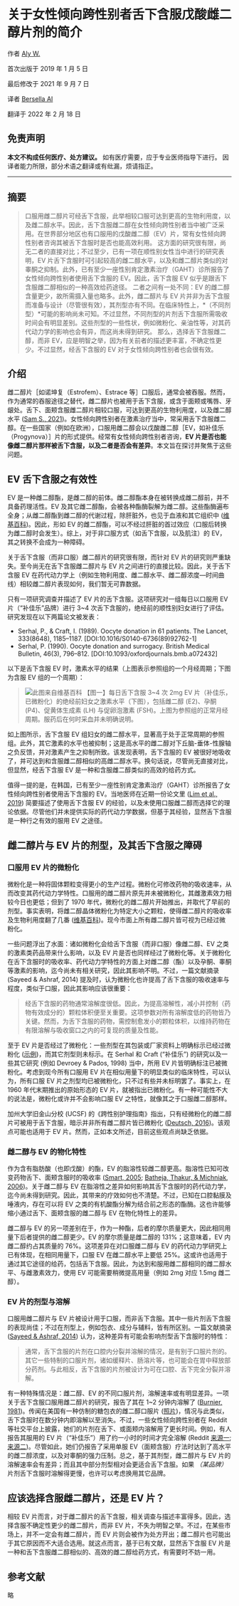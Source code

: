 # 关于女性倾向跨性别者舌下含服戊酸雌二醇片剂的简介

作者 [Aly W.](https://transfemscience.org/articles-by-author/aly-w/)

首次出版于 2019 年 1 月 5 日

最后修改于 2021 年 9 月 7 日

译者 [Bersella AI](https://bersella-ai.cc)

翻译于 2022 年 2 月 18 日

## 免责声明

**本文不构成任何医疗、处方建议。** 如有医疗需要，应于专业医师指导下进行。
因译者能力所限，部分术语之翻译或有纰漏，烦请指正。

---

## 摘要

> 口服用雌二醇片可经舌下含服，此举相较口服可达到更高的生物利用度，以及雌二醇水平。因此，舌下含服雌二醇在女性倾向跨性别者当中被广泛采用。在世界部分地区也有口服用的戊酸雌二醇（EV）片，常有女性倾向跨性别者咨询其被舌下含服时是否也能高效利用。
> 这方面的研究很有限，尚无二者的直接对比；不过至少，已有一项在顺性别女性当中进行的研究表明，EV 片舌下含服时可引起较高的雌二醇水平，以及和雌二醇片类似的对睾酮之抑制。此外，已有至少一座性别肯定激素治疗（GAHT）诊所报告了女性倾向跨性别者使用舌下含服的 EV。因此，舌下含服 EV 似乎是跟舌下含服雌二醇相似的一种高效给药途径。
> 二者之间有一处不同：EV 的雌二醇含量更少，故所需摄入量也略多。此外，雌二醇片与 EV 片并非为舌下含服而准备与设计（尽管很有效），其剂型亦有不同。在临床特性上，*（不同剂型）*可能的影响尚未可知。不过显然，不同剂型的片剂舌下含服所需吸收时间会有明显差别。这些剂型的一些性状，例如微粉化、亲油性等，对其药代动力学的影响也会有异，而这尚未得到研究。
> 那么，选择舌下含服雌二醇，而非 EV，应是明智之举，因为有关前者的描述更丰富，不确定性更少。不过显然，经舌下含服的 EV 对于女性倾向跨性别者也会很有效。

## 介绍

雌二醇片［如诺坤复（Estrofem）、Estrace 等］口服后，通常会被吞服。然而，作为通常的吞服途径之替代，雌二醇片也被用于舌下含服，或含于面颊或嘴唇、牙龈处。舌下、面颊含服雌二醇片相较口服，可达到更高的生物利用度，以及雌二醇水平 ([Sam S., 2021](https://transfemscience.org/articles/sublingual-e2-transfem/))。女性倾向跨性别者在激素治疗当中，常采用舌下含服雌二醇。在一些国家（例如在欧洲），口服用雌二醇会以戊酸雌二醇［EV，如补佳乐（Progynova）］片的形式提供。经常有女性倾向跨性别者咨询，**EV 片是否也能像雌二醇片那样被舌下含服，以及二者是否会有差异**。本文旨在探讨并聚焦于这些问题。

## EV 舌下含服之有效性

EV 是一种雌二醇酯，是雌二醇的前体。雌二醇酯本身在被转换成雌二醇前，并不具备药理活性。EV 及其它雌二醇酯，会被各种酯酶裂解为雌二醇。这些酯酶遍布全身；从雌二醇酯到雌二醇的代谢过程，除肝脏外，也见于血液和其它组织中 ([维基百科](https://en.wikipedia.org/wiki/Estradiol_valerate#Pharmacokinetics))。因此，形如 EV 的雌二醇酯，可以不经过肝脏的首过效应（口服后转换为雌二醇时会发生）。综上，对于非口服方式（如舌下含服，以及肌注）的 EV，其之转换不会成为一种障碍。

关于舌下含服（而非口服）雌二醇片的研究很有限，而针对 EV 片的研究则严重缺失。至今尚无在舌下含服雌二醇片与 EV 片之间进行的直接比较。因此，关于舌下含服 EV 在药代动力学上（例如生物利用度、雌二醇水平、雌二醇浓度—时间曲线）相较雌二醇片表现如何，我们暂无可靠数据。

只有一项研究调查并描述了 EV 片的舌下含服。这项研究对一组每日以口服用 EV 片（“补佳乐”品牌）进行 3\~4 次舌下含服的，绝经前的顺性别妇女进行了评估。研究发现在以下两篇论文被发表：

- Serhal, P., & Craft, I. (1989). Oocyte donation in 61 patients. The Lancet, 333(8648), 1185–1187. [DOI:10.1016/S0140-6736(89)92762-1]
- Serhal, P. (1990). Oocyte donation and surrogacy. British Medical Bulletin, 46(3), 796–812. [DOI:10.1093/oxfordjournals.bmb.a072432]

以下是舌下含服 EV 时，激素水平的结果（上图表示参照组的一个月经周期；下图为含服 EV 组的一个周期）：

> ![此图来自维基百科](https://upload.wikimedia.org/wikipedia/commons/0/0c/Hormone_levels_with_oral_estradiol_valerate_tablets_%28Progynova%29_taken_sublingually_in_premenopausal_women.png)
> 【图一】每日舌下含服 3\~4 次 2mg EV 片（补佳乐，已微粉化）的绝经前妇女之激素水平（下图），包括雌二醇 (E2)、孕酮 (P4)、促黄体生成素 (LH) 与促卵泡激素 (FSH)。上图为参照组的正常月经周期。服药后在何时采血并未明确说明。

如上图所示，舌下含服 EV 组妇女的雌二醇水平，显著高于处于正常周期的参照组。此外，其它激素的水平也被抑制；这是高水平的雌二醇对下丘脑-垂体-性腺轴之负反馈，并对激素产生之抑制所致。该发现表明，舌下含服的 EV 被很好地吸收了，并可达到和含服雌二醇相似的高雌二醇水平。换句话说，尽管尚无直接对比，但显然，经舌下含服 EV 是一种和含服雌二醇类似的高效的给药方式。

值得一提的是，在韩国，已有至少一座性别肯定激素治疗（GAHT）诊所报告了女性倾向跨性别者使用舌下含服的 EV。当地医师在近期一份论文里 ([Lim et al., 2019](https://doi.org/10.5468/ogs.2019.62.1.46)) 简要描述了使用舌下含服 EV 的经验，以及未使用口服雌二醇而选择它的理论依据。尽管他们并未提供实际的药代动力学数据，但基于其经验，显然舌下含服是一种行之有效的服用 EV 之途径。

## 雌二醇片与 EV 片的剂型，及其舌下含服之障碍

### 口服用 EV 片的微粉化

微粉化是一种将固体颗粒变得更小的生产过程。微粉化可修改药物的吸收速率，从而改变其药代动力学特性。口服用的雌二醇片原先并未被微粉化，其雌激素效力相较今日也更低；但到了 1970 年代，微粉化的雌二醇片开始推出，并取代了早前的剂型。事实表明，将雌二醇晶体微粉化为特定大小之颗粒，使得雌二醇片的吸收率及生物利用度翻了几番 ([维基百科](https://en.wikipedia.org/wiki/Pharmacokinetics_of_estradiol#Absorption_and_bioavailability))。现今市面上所有雌二醇片皆可视为已经过微粉化。

一些问题浮出了水面：诸如微粉化会给舌下含服（而非口服）像雌二醇、EV 之类的激素类药品带来什么影响，以及 EV 片是否也同样经过了微粉化等。关于微粉化在舌下含服时的吸收率、药代动力学特性的方面上对雌二醇（酯）以及孕酮、睾酮等激素的影响，迄今尚未有相关研究，因此其影响不明。不过，一篇文献摘录 (Sayeed & Ashraf, 2014) 提及时，认为微粉化也许提高了舌下含服的吸收速率与程度，类似于口服，因此其影响应该很重要：

> 经舌下含服的药物通常溶解度很低。因此，为提高溶解性，减小并控制（药物有效成分的）颗粒体积便至关重要。这项参数对所有溶解度低的药物皆乃关键。然而，为舌下含服的药物，需控制愈发小的颗粒体积，以维持药物在有限溶解与吸收窗口之内的可复现的质量及性能。

至于 EV 片是否经过了微粉化：一些剂型在其包装或厂家资料上明确标示已经过微粉化 ([示例](https://imgur.com/a/onfp0yO))，而其它剂型则未标示。在 Serhal 和 Craft (“补佳乐”) 的研究以及一些其它研究 (例如 Devroey & Pados, 1998) 当中，所用 EV 片皆明确标注已被微粉化。考虑到现今所有口服用 EV 片在相似用量下的明显类似的临床特性，可以认为，所有口服 EV 片之剂型均已被微粉化，只不过有些并未标明罢了。事实上，在 1960 年代末期推出的原始形态的 EV 片，就被指出已微粉化。有一种可能性不大的说法是，微粉化或许并不会影响口服 EV 之特性，就像其之于口服雌二醇那样。

加州大学旧金山分校 (UCSF) 的《跨性别护理指南》指出，只有经微粉化的雌二醇片可被用于舌下含服，暗示并非所有雌二醇片皆已微粉化 ([Deutsch, 2016](https://transcare.ucsf.edu/sites/transcare.ucsf.edu/files/Transgender-PGACG-6-17-16.pdf#page=26))。该观点可能也适用于 EV 片。然而，正如本文所述，目前这些观点尚缺乏依据。

### 雌二醇与 EV 的物化特性

作为含有脂肪酸（也即戊酸）的酯，EV 的脂溶性较雌二醇更高。脂溶性已知可改变药物舌下、面颊含服时的吸收率 ([Smart, 2005](https://doi.org/10.1517/17425247.2.3.507); [Batheja, Thakur, & Michniak, 2006](https://doi.org/10.1201/9781420004816-17))。关于雌二醇与 EV 在脂溶性之差异如何影响其舌下含服时的药代动力学，迄今尚未得到研究。因此，其带来的疗效如何也不清楚。不过，已知在口腔黏膜及唾液内，存在可以将 EV 之类的有机酸酯分解为结合前之形态的酯酶。这也许能够缩小通过舌下、面颊含服的雌二醇与 EV 在物化特性上的差异。

雌二醇与 EV 的另一项差别在于，作为一种酯，后者的摩尔质量更大，因此相同用量下后者提供的雌二醇更少。EV 的摩尔质量是雌二醇的 131%；这意味着，EV 内雌二醇约占其质量的 76%。这项差异在对口服雌二醇与 EV 的药代动力学研究上已有体现，在相同用量下，口服 EV 在雌二醇水平上要低 25%。这或许也适用于通过其它途径的给药，包括舌下含服。因此，为达到和服用雌二醇相同的雌二醇水平、与雌激素效力，使用 EV 可能需要稍微提高用量（例如 2mg 对应 1.5mg 雌二醇）。

### EV 片的剂型与溶解

口服用雌二醇片与 EV 片被设计用于口服，而非舌下含服。其中一些片剂舌下含服的表现尚佳；不过在剂型上，例如包衣、成分与辅料，皆有所区别。一篇文献摘录 ([Sayeed & Ashraf, 2014](https://web.archive.org/web/20201111205841/https://www.pharmtech.com/view/considerations-developing-sublingual-tablets-overview)) 认为，这种差异有可能会影响剂型舌下含服时的特性：

> 通常，舌下含服的片剂在口腔内分裂并溶解的情况，是有别于口服片剂的。其它一些特制的口服片剂，诸如缓释片、肠溶片等，也可能会在胃中释放部分药剂。与此相反，舌下含服的片剂被设计为可在口腔、舌下完全分裂并溶解。

有一种特殊情况是：雌二醇、EV 的不同口服片剂，溶解速率或有明显差异。一项关于舌下含服口服用雌二醇片的研究，报告了其在 1\~2 分钟内溶解了 ([Burnier, 1981](<https://doi.org/10.1016/0002-9378(81)90101-0>))。传闻在美国有一种仿制的糖包衣的雌二醇口服片 ([照片](https://img.medscapestatic.com/pi/features/drugdirectory/octupdate/BRR08870.jpg))，情况与此类似，舌下含服时在数分钟内即溶解以至消失。不过，一些女性倾向跨性别者在 Reddit 等社交平台上披露，她们的片剂在舌下、或面颊内溶解用了更长时间。例如，有人报告其服用的 EV 片（“补佳乐”）用了约一小时的时间才完全溶解 (Reddit [来源一](https://www.reddit.com/r/MtFHRT/comments/ad0uhp/hormone_levels_with_2_mg_oral_estradiol_valerate/eg5oyks/); [来源二](https://www.reddit.com/r/MtFHRT/comments/9h8s04/so_whats_the_consensus_on_buccalsublingual/e8mz1bk/))。尽管如此，她们仍报告了采用单服 EV（面颊含服）疗法时达到了高水平的雌二醇浓度，以及对睾酮的强力压制。总之，基于其剂型，雌二醇片与 EV 片的溶解速率会有差异；而且其中部分剂型相对会更适合舌下含服。如果 _（某品牌）_ 片剂舌下含服时溶解得更慢，也许可以考虑换用其它品牌。

## 应该选择含服雌二醇片，还是 EV 片？

相较 EV 片而言，对于雌二醇片的舌下含服，相关调查与描述丰富得多。因此，选择含服不确定性更少的雌二醇片，而非 EV 片，不失为明智之举。不过，在某些市场上，并不一定会有雌二醇片，而 EV 片则会被作为处方开出；雌二醇片也可能出于其它原因而不大适合选用。就这点而言，基于已有文献，显然舌下含服 EV 片是一种和舌下含服雌二醇相似的、高效的雌二醇给药方式，有需要时不妨一用。

## 参考文献

略
